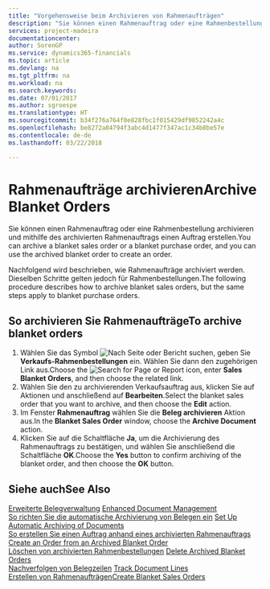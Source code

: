 ```yaml
---
title: "Vorgehensweise beim Archivieren von Rahmenaufträgen"
description: "Sie können einen Rahmenauftrag oder eine Rahmenbestellung archivieren und mithilfe des archivierten Rahmenauftrags einen Auftrag erstellen."
services: project-madeira
documentationcenter: 
author: SorenGP
ms.service: dynamics365-financials
ms.topic: article
ms.devlang: na
ms.tgt_pltfrm: na
ms.workload: na
ms.search.keywords: 
ms.date: 07/01/2017
ms.author: sgroespe
ms.translationtype: HT
ms.sourcegitcommit: b34f276a764f0e828fbc1f015429df9852242a4c
ms.openlocfilehash: be8272a84794f3abc4d1477f347ac1c34b8be57e
ms.contentlocale: de-de
ms.lasthandoff: 03/22/2018

---
```

# <a name="archive-blanket-orders"></a><span data-ttu-id="0af93-103">Rahmenaufträge archivieren</span><span class="sxs-lookup"><span data-stu-id="0af93-103">Archive Blanket Orders</span></span>
<span data-ttu-id="0af93-104">Sie können einen Rahmenauftrag oder eine Rahmenbestellung archivieren und mithilfe des archivierten Rahmenauftrags einen Auftrag erstellen.</span><span class="sxs-lookup"><span data-stu-id="0af93-104">You can archive a blanket sales order or a blanket purchase order, and you can use the archived blanket order to create an order.</span></span>  

<span data-ttu-id="0af93-105">Nachfolgend wird beschrieben, wie Rahmenaufträge archiviert werden. Dieselben Schritte gelten jedoch für Rahmenbestellungen.</span><span class="sxs-lookup"><span data-stu-id="0af93-105">The following procedure describes how to archive blanket sales orders, but the same steps apply to blanket purchase orders.</span></span>  

## <a name="to-archive-blanket-orders"></a><span data-ttu-id="0af93-106">So archivieren Sie Rahmenaufträge</span><span class="sxs-lookup"><span data-stu-id="0af93-106">To archive blanket orders</span></span>  

1.  <span data-ttu-id="0af93-107">Wählen Sie das Symbol ![Nach Seite oder Bericht suchen](../../media/ui-search/search_small.png "Symbol „Nach Seite oder Bericht suchen”"), geben Sie **Verkaufs-Rahmenbestellungen** ein. Wählen Sie dann den zugehörigen Link aus.</span><span class="sxs-lookup"><span data-stu-id="0af93-107">Choose the ![Search for Page or Report](../../media/ui-search/search_small.png "Search for Page or Report icon") icon, enter **Sales Blanket Orders**, and then choose the related link.</span></span>  
2.  <span data-ttu-id="0af93-108">Wählen Sie den zu archivierenden Verkaufsauftrag aus, klicken Sie auf Aktionen und anschließend auf **Bearbeiten**.</span><span class="sxs-lookup"><span data-stu-id="0af93-108">Select the blanket sales order that you want to archive, and then choose the **Edit** action.</span></span>  
3.  <span data-ttu-id="0af93-109">Im Fenster **Rahmenauftrag** wählen Sie die **Beleg archivieren** Aktion aus.</span><span class="sxs-lookup"><span data-stu-id="0af93-109">In the **Blanket Sales Order** window, choose the **Archive Document** action.</span></span>  
4.  <span data-ttu-id="0af93-110">Klicken Sie auf die Schaltfläche **Ja**, um die Archivierung des Rahmenauftrags zu bestätigen, und wählen Sie anschließend die Schaltfläche **OK**.</span><span class="sxs-lookup"><span data-stu-id="0af93-110">Choose the **Yes** button to confirm archiving of the blanket order, and then choose the **OK** button.</span></span>  

## <a name="see-also"></a><span data-ttu-id="0af93-111">Siehe auch</span><span class="sxs-lookup"><span data-stu-id="0af93-111">See Also</span></span>  
 <span data-ttu-id="0af93-112">[Erweiterte Belegverwaltung](enhanced-document-management.md) </span><span class="sxs-lookup"><span data-stu-id="0af93-112">[Enhanced Document Management](enhanced-document-management.md) </span></span>  
 <span data-ttu-id="0af93-113">[So richten Sie die automatische Archivierung von Belegen ein](how-to-set-up-automatic-archiving-of-documents.md) </span><span class="sxs-lookup"><span data-stu-id="0af93-113">[Set Up Automatic Archiving of Documents](how-to-set-up-automatic-archiving-of-documents.md) </span></span>  
 <span data-ttu-id="0af93-114">[So erstellen Sie einen Auftrag anhand eines archivierten Rahmenauftrags](how-to-create-an-order-from-an-archived-blanket-order.md) </span><span class="sxs-lookup"><span data-stu-id="0af93-114">[Create an Order from an Archived Blanket Order](how-to-create-an-order-from-an-archived-blanket-order.md) </span></span>  
 <span data-ttu-id="0af93-115">[Löschen von archivierten Rahmenbestellungen](how-to-delete-archived-blanket-orders.md) </span><span class="sxs-lookup"><span data-stu-id="0af93-115">[Delete Archived Blanket Orders](how-to-delete-archived-blanket-orders.md) </span></span>  
 <span data-ttu-id="0af93-116">[Nachverfolgen von Belegzeilen](how-to-track-document-lines.md) </span><span class="sxs-lookup"><span data-stu-id="0af93-116">[Track Document Lines](how-to-track-document-lines.md) </span></span>  
 [<span data-ttu-id="0af93-117">Erstellen von Rahmenaufträgen</span><span class="sxs-lookup"><span data-stu-id="0af93-117">Create Blanket Sales Orders</span></span>](../../sales-how-to-create-blanket-sales-orders.md)  

